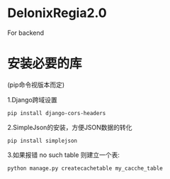 # DelonixRegia2.0
For backend


# 安装必要的库
(pip命令视版本而定)

1.Django跨域设置
```
pip install django-cors-headers
```

2.SimpleJson的安装，方便JSON数据的转化

```
pip install simplejson
```

3.如果报错 no such table
则建立一个表:

```
python manage.py createcachetable my_cacche_table
```
